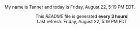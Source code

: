 My name is Tanner and today is Friday, August 22, 5:19 PM EDT.

<p align="center">This <i>README</i> file is generated <b>every 3 hours</b>!</br>Last refresh: Friday, August 22, 5:19 PM EDT<br /></p>
